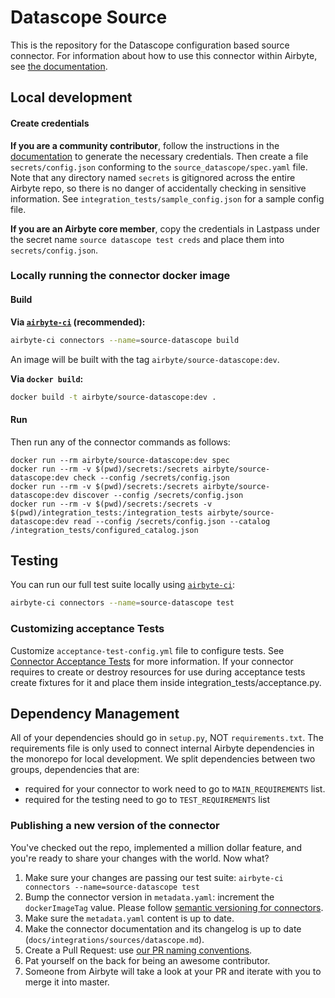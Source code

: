 # Datascope Source

This is the repository for the Datascope configuration based source connector. For information about
how to use this connector within Airbyte, see
[the documentation](https://docs.airbyte.io/integrations/sources/datascope).

## Local development

#### Create credentials

**If you are a community contributor**, follow the instructions in the
[documentation](https://docs.airbyte.io/integrations/sources/datascope) to generate the necessary
credentials. Then create a file `secrets/config.json` conforming to the `source_datascope/spec.yaml`
file. Note that any directory named `secrets` is gitignored across the entire Airbyte repo, so there
is no danger of accidentally checking in sensitive information. See
`integration_tests/sample_config.json` for a sample config file.

**If you are an Airbyte core member**, copy the credentials in Lastpass under the secret name
`source datascope test creds` and place them into `secrets/config.json`.

### Locally running the connector docker image

#### Build

**Via
[`airbyte-ci`](https://github.com/airbytehq/airbyte/blob/master/airbyte-ci/connectors/pipelines/README.md)
(recommended):**

```bash
airbyte-ci connectors --name=source-datascope build
```

An image will be built with the tag `airbyte/source-datascope:dev`.

**Via `docker build`:**

```bash
docker build -t airbyte/source-datascope:dev .
```

#### Run

Then run any of the connector commands as follows:

```
docker run --rm airbyte/source-datascope:dev spec
docker run --rm -v $(pwd)/secrets:/secrets airbyte/source-datascope:dev check --config /secrets/config.json
docker run --rm -v $(pwd)/secrets:/secrets airbyte/source-datascope:dev discover --config /secrets/config.json
docker run --rm -v $(pwd)/secrets:/secrets -v $(pwd)/integration_tests:/integration_tests airbyte/source-datascope:dev read --config /secrets/config.json --catalog /integration_tests/configured_catalog.json
```

## Testing

You can run our full test suite locally using
[`airbyte-ci`](https://github.com/airbytehq/airbyte/blob/master/airbyte-ci/connectors/pipelines/README.md):

```bash
airbyte-ci connectors --name=source-datascope test
```

### Customizing acceptance Tests

Customize `acceptance-test-config.yml` file to configure tests. See
[Connector Acceptance Tests](https://docs.airbyte.com/connector-development/testing-connectors/connector-acceptance-tests-reference)
for more information. If your connector requires to create or destroy resources for use during
acceptance tests create fixtures for it and place them inside integration_tests/acceptance.py.

## Dependency Management

All of your dependencies should go in `setup.py`, NOT `requirements.txt`. The requirements file is
only used to connect internal Airbyte dependencies in the monorepo for local development. We split
dependencies between two groups, dependencies that are:

- required for your connector to work need to go to `MAIN_REQUIREMENTS` list.
- required for the testing need to go to `TEST_REQUIREMENTS` list

### Publishing a new version of the connector

You've checked out the repo, implemented a million dollar feature, and you're ready to share your
changes with the world. Now what?

1. Make sure your changes are passing our test suite:
   `airbyte-ci connectors --name=source-datascope test`
2. Bump the connector version in `metadata.yaml`: increment the `dockerImageTag` value. Please
   follow
   [semantic versioning for connectors](https://docs.airbyte.com/contributing-to-airbyte/resources/pull-requests-handbook/#semantic-versioning-for-connectors).
3. Make sure the `metadata.yaml` content is up to date.
4. Make the connector documentation and its changelog is up to date
   (`docs/integrations/sources/datascope.md`).
5. Create a Pull Request: use
   [our PR naming conventions](https://docs.airbyte.com/contributing-to-airbyte/resources/pull-requests-handbook/#pull-request-title-convention).
6. Pat yourself on the back for being an awesome contributor.
7. Someone from Airbyte will take a look at your PR and iterate with you to merge it into master.
